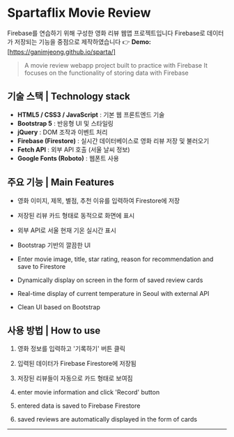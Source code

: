 # Spartaflix Movie Review

Firebase를 연습하기 위해 구성한 영화 리뷰 웹앱 프로젝트입니다
Firebase로 데이터가 저장되는 기능을 중점으로 제작하였습니다
👉 **Demo:** [https://ganimjeong.github.io/sparta/]

> A movie review webapp project built to practice with Firebase
It focuses on the functionality of storing data with Firebase


## 기술 스택 | Technology stack

- **HTML5 / CSS3 / JavaScript** : 기본 웹 프론트엔드 기술  
- **Bootstrap 5** : 반응형 UI 및 스타일링  
- **jQuery** : DOM 조작과 이벤트 처리  
- **Firebase (Firestore)** : 실시간 데이터베이스로 영화 리뷰 저장 및 불러오기  
- **Fetch API** : 외부 API 호출 (서울 날씨 정보)  
- **Google Fonts (Roboto)** : 웹폰트 사용  


## 주요 기능 | Main Features

- 영화 이미지, 제목, 별점, 추천 이유를 입력하여 Firestore에 저장  
- 저장된 리뷰 카드 형태로 동적으로 화면에 표시  
- 외부 API로 서울 현재 기온 실시간 표시  
- Bootstrap 기반의 깔끔한 UI

- Enter movie image, title, star rating, reason for recommendation and save to Firestore  
- Dynamically display on screen in the form of saved review cards  
- Real-time display of current temperature in Seoul with external API  
- Clean UI based on Bootstrap  


## 사용 방법 | How to use

1. 영화 정보를 입력하고 '기록하기' 버튼 클릭  
2. 입력된 데이터가 Firebase Firestore에 저장됨  
3. 저장된 리뷰들이 자동으로 카드 형태로 보여짐

1. enter movie information and click 'Record' button  
2. entered data is saved to Firebase Firestore  
3. saved reviews are automatically displayed in the form of cards  

---

